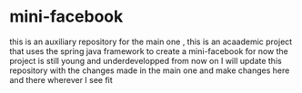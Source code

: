 # mini-facebook
this is an auxiliary repository for the main one ,
this is an acaademic project that uses the spring java framework to create a mini-facebook for now the project is still young and underdevelopped from now on 
 I will update this repository with the changes made in the main one and make changes here and there wherever I see fit 
